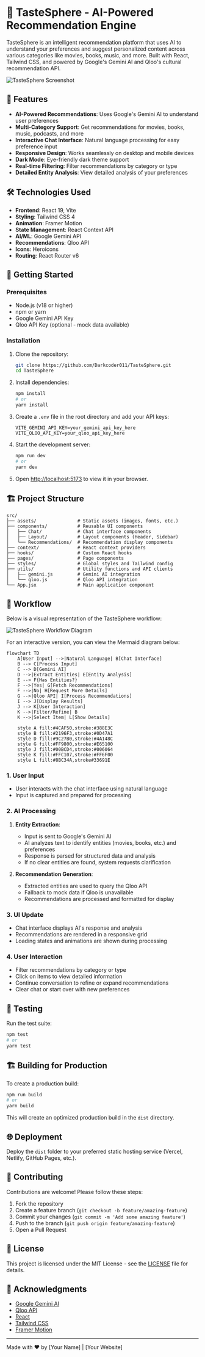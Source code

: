 # 🎯 TasteSphere - AI-Powered Recommendation Engine

TasteSphere is an intelligent recommendation platform that uses AI to understand your preferences and suggest personalized content across various categories like movies, books, music, and more. Built with React, Tailwind CSS, and powered by Google's Gemini AI and Qloo's cultural recommendation API.

![TasteSphere Screenshot](./src/assets/images/screenshot.png)

## 🌟 Features

- **AI-Powered Recommendations**: Uses Google's Gemini AI to understand user preferences
- **Multi-Category Support**: Get recommendations for movies, books, music, podcasts, and more
- **Interactive Chat Interface**: Natural language processing for easy preference input
- **Responsive Design**: Works seamlessly on desktop and mobile devices
- **Dark Mode**: Eye-friendly dark theme support
- **Real-time Filtering**: Filter recommendations by category or type
- **Detailed Entity Analysis**: View detailed analysis of your preferences

## 🛠️ Technologies Used

- **Frontend**: React 19, Vite
- **Styling**: Tailwind CSS 4
- **Animation**: Framer Motion
- **State Management**: React Context API
- **AI/ML**: Google Gemini API
- **Recommendations**: Qloo API
- **Icons**: Heroicons
- **Routing**: React Router v6

## 🚀 Getting Started

### Prerequisites

- Node.js (v18 or higher)
- npm or yarn
- Google Gemini API Key
- Qloo API Key (optional - mock data available)

### Installation

1. Clone the repository:
   ```bash
   git clone https://github.com/Darkcoder011/TasteSphere.git
   cd TasteSphere
   ```

2. Install dependencies:
   ```bash
   npm install
   # or
   yarn install
   ```

3. Create a `.env` file in the root directory and add your API keys:
   ```env
   VITE_GEMINI_API_KEY=your_gemini_api_key_here
   VITE_QLOO_API_KEY=your_qloo_api_key_here
   ```

4. Start the development server:
   ```bash
   npm run dev
   # or
   yarn dev
   ```

5. Open [http://localhost:5173](http://localhost:5173) to view it in your browser.

## 🏗️ Project Structure

```
src/
├── assets/               # Static assets (images, fonts, etc.)
├── components/           # Reusable UI components
│   ├── Chat/             # Chat interface components
│   ├── Layout/           # Layout components (Header, Sidebar)
│   └── Recommendations/  # Recommendation display components
├── context/              # React context providers
├── hooks/                # Custom React hooks
├── pages/                # Page components
├── styles/               # Global styles and Tailwind config
├── utils/                # Utility functions and API clients
│   ├── gemini.js         # Gemini AI integration
│   └── qloo.js           # Qloo API integration
└── App.jsx               # Main application component
```

## 🔄 Workflow

Below is a visual representation of the TasteSphere workflow:

![TasteSphere Workflow Diagram](./docs/workflow/tastesphere-workflow.png)

For an interactive version, you can view the Mermaid diagram below:

```mermaid
flowchart TD
    A[User Input] -->|Natural Language| B[Chat Interface]
    B --> C[Process Input]
    C --> D[Gemini AI]
    D -->|Extract Entities| E[Entity Analysis]
    E --> F{Has Entities?}
    F -->|Yes| G[Fetch Recommendations]
    F -->|No| H[Request More Details]
    G -->|Qloo API| I[Process Recommendations]
    I --> J[Display Results]
    J --> K[User Interaction]
    K -->|Filter/Refine| B
    K -->|Select Item| L[Show Details]
    
    style A fill:#4CAF50,stroke:#388E3C
    style B fill:#2196F3,stroke:#0D47A1
    style D fill:#9C27B0,stroke:#4A148C
    style G fill:#FF9800,stroke:#E65100
    style J fill:#00BCD4,stroke:#006064
    style K fill:#FFC107,stroke:#FF6F00
    style L fill:#8BC34A,stroke#33691E
```

### 1. User Input
- User interacts with the chat interface using natural language
- Input is captured and prepared for processing

### 2. AI Processing
1. **Entity Extraction**:
   - Input is sent to Google's Gemini AI
   - AI analyzes text to identify entities (movies, books, etc.) and preferences
   - Response is parsed for structured data and analysis
   - If no clear entities are found, system requests clarification

2. **Recommendation Generation**:
   - Extracted entities are used to query the Qloo API
   - Fallback to mock data if Qloo is unavailable
   - Recommendations are processed and formatted for display

### 3. UI Update
- Chat interface displays AI's response and analysis
- Recommendations are rendered in a responsive grid
- Loading states and animations are shown during processing

### 4. User Interaction
- Filter recommendations by category or type
- Click on items to view detailed information
- Continue conversation to refine or expand recommendations
- Clear chat or start over with new preferences

## 🧪 Testing

Run the test suite:

```bash
npm test
# or
yarn test
```

## 🏗️ Building for Production

To create a production build:

```bash
npm run build
# or
yarn build
```

This will create an optimized production build in the `dist` directory.

## 🌐 Deployment

Deploy the `dist` folder to your preferred static hosting service (Vercel, Netlify, GitHub Pages, etc.).

## 🤝 Contributing

Contributions are welcome! Please follow these steps:

1. Fork the repository
2. Create a feature branch (`git checkout -b feature/amazing-feature`)
3. Commit your changes (`git commit -m 'Add some amazing feature'`)
4. Push to the branch (`git push origin feature/amazing-feature`)
5. Open a Pull Request

## 📄 License

This project is licensed under the MIT License - see the [LICENSE](LICENSE) file for details.

## 🙏 Acknowledgments

- [Google Gemini AI](https://ai.google.dev/)
- [Qloo API](https://www.qloo.com/)
- [React](https://reactjs.org/)
- [Tailwind CSS](https://tailwindcss.com/)
- [Framer Motion](https://www.framer.com/motion/)

---

Made with ❤️ by [Your Name] | [Your Website]
